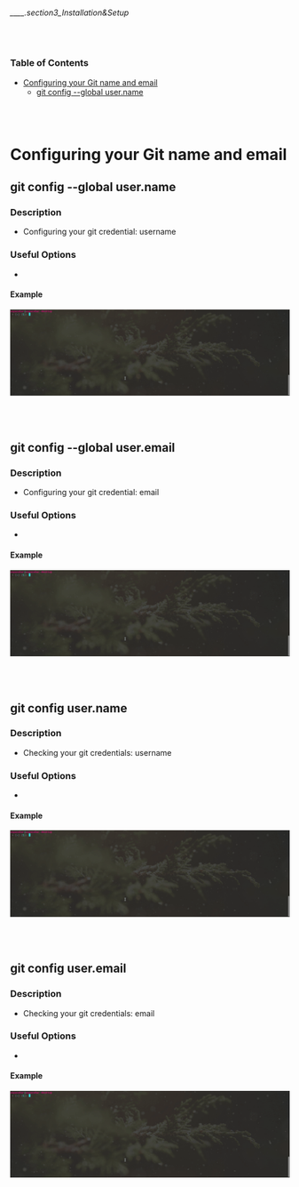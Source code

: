 ###### ____.section3_Installation&Setup

<br>

<!-- Table of Contents -->

### Table of Contents
- [Configuring your Git name and email](#configuring_your_git_name_and_email)
    - [git config --global user.name](#git_config_--global_user.name)

<br>
<br>

# Configuring your Git name and email

## git config --global user.name
### Description
* Configuring your git credential: username

### Useful Options
* 

#### Example
![manCommand](./src/manCommand.gif "The man Command")

<br>
<br>

## git config --global user.email
### Description
* Configuring your git credential: email

### Useful Options
* 

#### Example
![manCommand](./src/manCommand.gif "The man Command")

<br>
<br>

## git config user.name
### Description
* Checking your git credentials: username

### Useful Options
* 

#### Example
![manCommand](./src/manCommand.gif "The man Command")

<br>
<br>

## git config user.email
### Description
* Checking your git credentials: email

### Useful Options
* 

#### Example
![manCommand](./src/manCommand.gif "The man Command")

<br>
<br>

